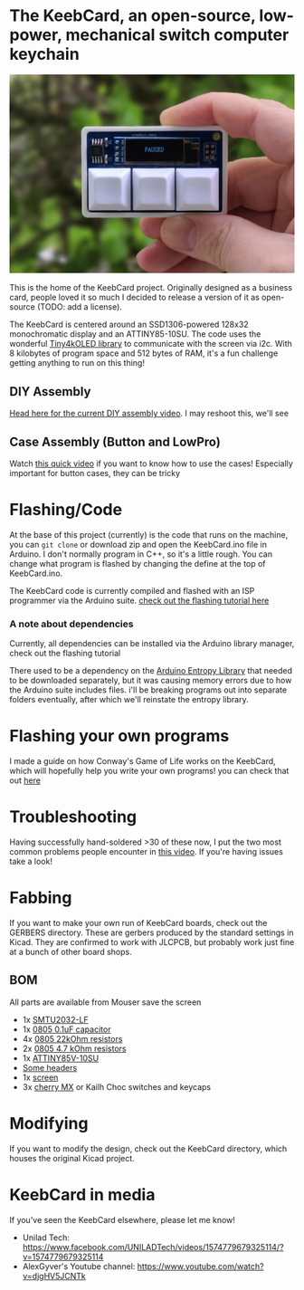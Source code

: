 # The KeebCard, an open-source, low-power, mechanical switch computer keychain

![Prototype KeebCard picture](Media/KeebCard.jpg)

This is the home of the KeebCard project. Originally designed as a business card, people loved it so much I decided to release a version of it as open-source (TODO: add a license).

The KeebCard is centered around an SSD1306-powered 128x32 monochromatic display and an ATTINY85-10SU. The code uses the wonderful [Tiny4kOLED library](https://github.com/datacute/Tiny4kOLED) to communicate with the screen via i2c. With 8 kilobytes of program space and 512 bytes of RAM, it's a fun challenge getting anything to run on this thing!

## DIY Assembly

[Head here for the current DIY assembly video](https://www.youtube.com/watch?v=mJQla--lSXY). I may reshoot this, we'll see

## Case Assembly (Button and LowPro)

Watch [this quick video](https://www.youtube.com/watch?v=yVERQCmgONw) if you want to know how to use the cases! Especially important for button cases, they can be tricky

# Flashing/Code

At the base of this project (currently) is the code that runs on the machine, you can `git clone` or download zip and open the KeebCard.ino file in Arduino. I don't normally program in C++, so it's a little rough. You can change what program is flashed by changing the define at the top of KeebCard.ino.

The KeebCard code is currently compiled and flashed with an ISP programmer via the Arduino suite. [check out the flashing tutorial here](https://www.youtube.com/watch?v=2kj1aFIwNek)

### A note about dependencies

Currently, all dependencies can be installed via the Arduino library manager, check out the flashing tutorial

There used to be a dependency on the [Arduino Entropy Library](https://github.com/pmjdebruijn/Arduino-Entropy-Library) that needed to be downloaded separately, but it was causing memory errors due to how the Arduino suite includes files. i'll be breaking programs out into separate folders eventually, after which we'll reinstate the entropy library.

# Flashing your own programs

I made a guide on how Conway's Game of Life works on the KeebCard, which will hopefully help you write your own programs! you can check that out [here](https://www.youtube.com/watch?v=X3y9NNHXf2Y)

# Troubleshooting

Having successfully hand-soldered >30 of these now, I put the two most common problems people encounter in [this video](https://www.youtube.com/watch?v=W7IxT4Zf5qs). If you're having issues take a look!

# Fabbing

If you want to make your own run of KeebCard boards, check out the GERBERS directory. These are gerbers produced by the standard settings in Kicad. They are confirmed to work with JLCPCB, but probably work just fine at a bunch of other board shops.

## BOM

All parts are available from Mouser save the screen

* 1x [SMTU2032-LF](https://www.mouser.com/ProductDetail/614-SMTU2032-LF)
* 1x [0805 0.1uF capacitor](https://www.mouser.com/ProductDetail/710-885012207016)
* 4x [0805 22kOhm resistors](https://www.mouser.com/ProductDetail/603-RC0805FR-0722KL)
* 2x [0805 4.7 kOhm resistors](https://www.mouser.com/ProductDetail/603-RC0805FR-074K7L)
* 1x [ATTINY85V-10SU](https://www.mouser.com/ProductDetail/556-ATTINY85V10SU)
* [Some headers](https://www.mouser.com/ProductDetail/538-22-28-4012)
* 1x [screen](https://www.aliexpress.com/item/32712441521.html?spm=a2g0s.9042311.0.0.296f4c4dcIoeUh)
* 3x [cherry MX](https://www.mouser.com/ProductDetail/CHERRY/MX1A-E1NW) or Kailh Choc switches and keycaps

# Modifying

If you want to modify the design, check out the KeebCard directory, which houses the original Kicad project.  

# KeebCard in media

If you've seen the KeebCard elsewhere, please let me know!

* Unilad Tech: https://www.facebook.com/UNILADTech/videos/1574779679325114/?v=1574779679325114
* AlexGyver's Youtube channel: https://www.youtube.com/watch?v=djgHV5JCNTk
